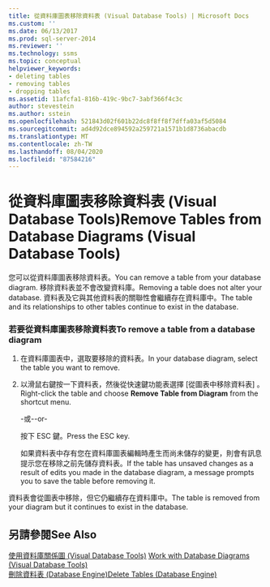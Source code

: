 ```yaml
---
title: 從資料庫圖表移除資料表 (Visual Database Tools) | Microsoft Docs
ms.custom: ''
ms.date: 06/13/2017
ms.prod: sql-server-2014
ms.reviewer: ''
ms.technology: ssms
ms.topic: conceptual
helpviewer_keywords:
- deleting tables
- removing tables
- dropping tables
ms.assetid: 11afcfa1-816b-419c-9bc7-3abf366f4c3c
author: stevestein
ms.author: sstein
ms.openlocfilehash: 521843d02f601b22dc8f8ff8f7dffa03af5d5084
ms.sourcegitcommit: ad4d92dce894592a259721a1571b1d8736abacdb
ms.translationtype: MT
ms.contentlocale: zh-TW
ms.lasthandoff: 08/04/2020
ms.locfileid: "87584216"
---
```

# <a name="remove-tables-from-database-diagrams-visual-database-tools"></a><span data-ttu-id="fdf94-102">從資料庫圖表移除資料表 (Visual Database Tools)</span><span class="sxs-lookup"><span data-stu-id="fdf94-102">Remove Tables from Database Diagrams (Visual Database Tools)</span></span>
  <span data-ttu-id="fdf94-103">您可以從資料庫圖表移除資料表。</span><span class="sxs-lookup"><span data-stu-id="fdf94-103">You can remove a table from your database diagram.</span></span> <span data-ttu-id="fdf94-104">移除資料表並不會改變資料庫。</span><span class="sxs-lookup"><span data-stu-id="fdf94-104">Removing a table does not alter your database.</span></span> <span data-ttu-id="fdf94-105">資料表及它與其他資料表的關聯性會繼續存在資料庫中。</span><span class="sxs-lookup"><span data-stu-id="fdf94-105">The table and its relationships to other tables continue to exist in the database.</span></span>  
  
### <a name="to-remove-a-table-from-a-database-diagram"></a><span data-ttu-id="fdf94-106">若要從資料庫圖表移除資料表</span><span class="sxs-lookup"><span data-stu-id="fdf94-106">To remove a table from a database diagram</span></span>  
  
1.  <span data-ttu-id="fdf94-107">在資料庫圖表中，選取要移除的資料表。</span><span class="sxs-lookup"><span data-stu-id="fdf94-107">In your database diagram, select the table you want to remove.</span></span>  
  
2.  <span data-ttu-id="fdf94-108">以滑鼠右鍵按一下資料表，然後從快速鍵功能表選擇 [從圖表中移除資料表]  。</span><span class="sxs-lookup"><span data-stu-id="fdf94-108">Right-click the table and choose **Remove Table from Diagram** from the shortcut menu.</span></span>  
  
     <span data-ttu-id="fdf94-109">-或-</span><span class="sxs-lookup"><span data-stu-id="fdf94-109">-or-</span></span>  
  
     <span data-ttu-id="fdf94-110">按下 ESC 鍵。</span><span class="sxs-lookup"><span data-stu-id="fdf94-110">Press the ESC key.</span></span>  
  
     <span data-ttu-id="fdf94-111">如果資料表中存有您在資料庫圖表編輯時產生而尚未儲存的變更，則會有訊息提示您在移除之前先儲存資料表。</span><span class="sxs-lookup"><span data-stu-id="fdf94-111">If the table has unsaved changes as a result of edits you made in the database diagram, a message prompts you to save the table before removing it.</span></span>  
  
 <span data-ttu-id="fdf94-112">資料表會從圖表中移除，但它仍繼續存在資料庫中。</span><span class="sxs-lookup"><span data-stu-id="fdf94-112">The table is removed from your diagram but it continues to exist in the database.</span></span>  
  
## <a name="see-also"></a><span data-ttu-id="fdf94-113">另請參閱</span><span class="sxs-lookup"><span data-stu-id="fdf94-113">See Also</span></span>  
 <span data-ttu-id="fdf94-114">[使用資料庫關係圖 &#40;Visual Database Tools&#41;](visual-database-tools.md) </span><span class="sxs-lookup"><span data-stu-id="fdf94-114">[Work with Database Diagrams &#40;Visual Database Tools&#41;](visual-database-tools.md) </span></span>  
 [<span data-ttu-id="fdf94-115">刪除資料表 &#40;Database Engine&#41;</span><span class="sxs-lookup"><span data-stu-id="fdf94-115">Delete Tables &#40;Database Engine&#41;</span></span>](../../relational-databases/tables/delete-tables-database-engine.md)  
  
  
